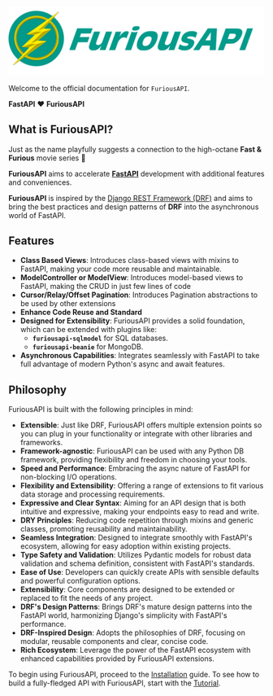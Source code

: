 ![logo-horizontal.png](images%2Flogo-horizontal.png)

Welcome to the official documentation for `FuriousAPI`.

**FastAPI** ❤️  **FuriousAPI**

## What is **FuriousAPI**?

Just as the name playfully suggests a connection to the high-octane **Fast & Furious** movie series 🤭

**FuriousAPI** aims to accelerate **[FastAPI](https://fastapi.tiangolo.com/)** development with additional features and
conveniences.

**FuriousAPI** is inspired by
the [Django REST Framework (DRF)](https://www.django-rest-framework.org/) and aims to bring the best practices and
design patterns of **DRF** into the asynchronous world of FastAPI.

## Features

- **Class Based Views**: Introduces class-based views with mixins to FastAPI, making your code more reusable and
  maintainable.
- **ModelController or ModelView**: Introduces model-based views to FastAPI, making the CRUD in just few lines of code
- **Cursor/Relay/Offset Pagination**: Introduces Pagination abstractions to be used by other extensions
- **Enhance Code Reuse and Standard**
- **Designed for Extensibility**: FuriousAPI provides a solid foundation, which can be extended with plugins
  like:
    - **`furiousapi-sqlmodel`** for SQL databases.
    - **`furiousapi-beanie`** for MongoDB.
- **Asynchronous Capabilities**: Integrates seamlessly with FastAPI to take full advantage of modern Python's async and
  await features.

## Philosophy

FuriousAPI is built with the following principles in mind:

- **Extensible**: Just like DRF, FuriousAPI offers multiple extension points so you can plug in your functionality or
  integrate with other libraries and frameworks.
- **Framework-agnostic**: FuriousAPI can be used with any Python DB framework, providing flexibility and freedom in
  choosing your tools.
- **Speed and Performance**: Embracing the async nature of FastAPI for non-blocking I/O operations.
- **Flexibility and Extensibility**: Offering a range of extensions to fit various data storage and processing
  requirements.
- **Expressive and Clear Syntax**: Aiming for an API design that is both intuitive and expressive, making your endpoints
  easy to read and write.
- **DRY Principles**: Reducing code repetition through mixins and generic classes, promoting reusability and
  maintainability.
- **Seamless Integration**: Designed to integrate smoothly with FastAPI's ecosystem, allowing for easy adoption within
  existing projects.
- **Type Safety and Validation**: Utilizes Pydantic models for robust data validation and schema definition, consistent
  with FastAPI's standards.
- **Ease of Use**: Developers can quickly create APIs with sensible defaults and powerful configuration options.
- **Extensibility**: Core components are designed to be extended or replaced to fit the needs of any project.
- **DRF's Design Patterns**: Brings DRF's mature design patterns into the FastAPI world, harmonizing Django's simplicity
  with FastAPI's performance.
- **DRF-Inspired Design**: Adopts the philosophies of DRF, focusing on modular, reusable components and clear, concise
  code.
- **Rich Ecosystem**: Leverage the power of the FastAPI ecosystem with enhanced capabilities provided by FuriousAPI
  extensions.

To begin using FuriousAPI, proceed to the [Installation](./installation.md) guide. To see how to build a fully-fledged
API with FuriousAPI, start with the [Tutorial](./tutorial.md).

